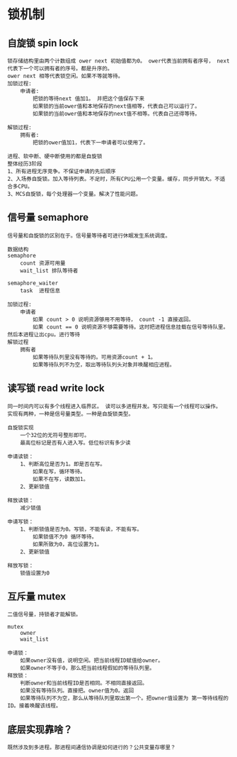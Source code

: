 # 锁机制

## 自旋锁 spin lock
    
    锁存储结构里由两个计数组成 ower next 初始值都为0。 ower代表当前拥有者序号， next代表下一个可以拥有者的序号。都是升序的。 
    ower next 相等代表锁空闲。如果不等就等待。
    加锁过程:
        申请者:
            把锁的等待next 值加1。 并把这个值保存下来
            如果锁的当前ower值和本地保存的next值相等，代表自己可以运行了。
            如果锁的当前ower值和本地保存的next值不相等。代表自己还得等待。

    解锁过程:
        拥有者:
            把锁的ower值加1，代表下一申请者可以使用了。

    进程、软中断、硬中断使用的都是自旋锁
    整体经历3阶段
    1、所有进程无序竞争。不保证申请的先后顺序
    2、入场券自旋锁。加入等待列表。不足时，所有CPU公用一个变量。缓存，同步开销大。不适合多CPU。
    3、MCS自旋锁，每个处理器一个变量。解决了性能问题。

## 信号量 semaphore
    
    信号量和自旋锁的区别在于。信号量等待者可进行休眠发生系统调度。

    数据结构 
    semaphore 
        count 资源可用量
        wait_list 排队等待者

    semaphore_waiter
        task  进程信息

    加锁过程:
        申请者
            如果 count > 0 说明资源够用不用等待， count -1 直接返回。
            如果 count == 0 说明资源不够需要等待。这时把进程信息挂载在信号等待队里。然后本进程让出cpu。进行等待
    解锁过程
        拥有者
            如果等待队列里没有等待的。可用资源count + 1。
            如果等待队列不为空，取出等待队列头对象并唤醒相应进程。 

## 读写锁 read write lock
    
    同一时间内可以有多个线程进入临界区。 读可以多进程并发。写只能有一个线程可以操作。
    实现有两种，一种是信号量类型。一种是自旋锁类型。

    自旋锁实现
        一个32位的无符号整形即可。
        最高位标记是否有人进入写。低位标识有多少读

    申请读锁：
        1、判断高位是否为1。即是否在写。
            如果在写，循环等待。
            如果不在写，读数加1。
        2、更新锁值

    释放读锁：
        减少锁值

    申请写锁：
        1、判断锁值是否为0。写锁，不能有读，不能有写。
            如果锁值不为0 循环等待。
            如果所致为0，高位设置为1。
        2、更新锁值
    
    释放写锁：
        锁值设置为0


## 互斥量 mutex
    
    二值信号量，持锁者才能解锁。

    mutex 
        owner
        wait_list

    申请锁：
        如果owner没有值，说明空闲。把当前线程ID赋值给owner。
        如果owner不等于0，那么把当前线程假如的等待队列里。
    释放锁：
        判断owner和当前线程ID是否相同。不相同直接返回。
        如果没有等待队列。直接把。owner值为0。返回
        如果等待队列不为空，那么从等待队列里取出第一个。把owner值设置为 第一等待线程的ID。接着唤醒该线程。

## 底层实现靠啥？

    既然涉及到多进程。那进程间通信协调是如何进行的？公共变量存哪里？



